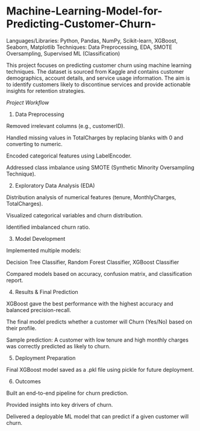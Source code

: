 # Machine-Learning-Model-for-Predicting-Customer-Churn-

Languages/Libraries: Python, Pandas, NumPy, Scikit-learn, XGBoost, Seaborn, Matplotlib
Techniques: Data Preprocessing, EDA, SMOTE Oversampling, Supervised ML (Classification)

This project focuses on predicting customer churn using machine learning techniques. The dataset is sourced from Kaggle and contains customer demographics, account details, and service usage information. The aim is to identify customers likely to discontinue services and provide actionable insights for retention strategies.

*Project Workflow*

1. Data Preprocessing

Removed irrelevant columns (e.g., customerID).

Handled missing values in TotalCharges by replacing blanks with 0 and converting to numeric.

Encoded categorical features using LabelEncoder.

Addressed class imbalance using SMOTE (Synthetic Minority Oversampling Technique).

2. Exploratory Data Analysis (EDA)

Distribution analysis of numerical features (tenure, MonthlyCharges, TotalCharges).

Visualized categorical variables and churn distribution.

Identified imbalanced churn ratio.

3. Model Development

Implemented multiple models:

Decision Tree Classifier,
Random Forest Classifier,
XGBoost Classifier

Compared models based on accuracy, confusion matrix, and classification report.

4. Results & Final Prediction

XGBoost gave the best performance with the highest accuracy and balanced precision-recall.

The final model predicts whether a customer will Churn (Yes/No) based on their profile.

Sample prediction: A customer with low tenure and high monthly charges was correctly predicted as likely to churn.

5. Deployment Preparation

Final XGBoost model saved as a .pkl file using pickle for future deployment.

6. Outcomes

Built an end-to-end pipeline for churn prediction.

Provided insights into key drivers of churn.

Delivered a deployable ML model that can predict if a given customer will churn.
